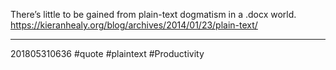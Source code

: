  There’s little to be gained from plain-text dogmatism in a .docx world.
https://kieranhealy.org/blog/archives/2014/01/23/plain-text/

---
201805310636
#quote #plaintext #Productivity 